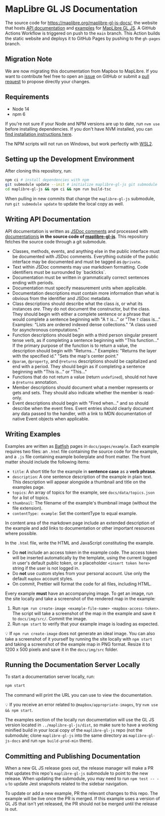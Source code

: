 # MapLibre GL JS Documentation

The source code for https://maplibre.org/maplibre-gl-js-docs/, the website that hosts [API documentation](#writing-api-documentation) and [examples](#writing-examples) for [MapLibre GL JS](https://github.com/maplibre/maplibre-gl-js). A GitHub Actions Workflow is triggered on push to the ```main``` branch. This Action builds the static website and deploys it to GitHub Pages by pushing to the ```gh-pages``` branch.

## Migration Note

We are now migrating this documentation from Mapbox to MapLibre. If you want to contribute feel free to open an [issue](https://github.com/maplibre/maplibre-gl-js-docs/issues) on GitHub or submit a [pull request](https://github.com/maplibre/maplibre-gl-js-docs/pulls) to propose directly your changes.

## Requirements

* Node 14
* npm 6

If you're not sure if your Node and NPM versions are up to date, run `nvm use` before installing dependencies. If you don't have NVM installed, you can [find installation instructions here](https://github.com/nvm-sh/nvm/blob/master/README.md#installing-and-updating).

The NPM scripts will not run on Windows, but work perfectly with [WSL2](https://en.wikipedia.org/wiki/Windows_Subsystem_for_Linux).

## Setting up the Development Environment

After cloning this repository, run:

```bash
npm ci # install dependencies with npm
git submodule update --init # initialize maplibre-gl-js git submodule
cd maplibre-gl-js && npm ci && npm run build-tsc
```

When pulling in new commits that change the `maplibre-gl-js` submodule,
run `git submodule update` to update the local copy as well.

## Writing API Documentation

API documentation is written as [JSDoc comments](http://usejsdoc.org/) and processed with [documentationjs](http://documentation.js.org/) **in the source code of [maplibre-gl-js](https://github.com/maplibre/maplibre-gl-js)**. This repository fetches the source code through a git submodule.

* Classes, methods, events, and anything else in the public interface must be documented with JSDoc comments. Everything outside of the public interface may be documented and must be tagged as `@private`.
* Text within JSDoc comments may use markdown formatting. Code identifiers must be surrounded by \`backticks\`.
* Documentation must be written in grammatically correct sentences ending with periods.
* Documentation must specify measurement units when applicable.
* Documentation descriptions must contain more information than what is obvious from the identifier and JSDoc metadata.
* Class descriptions should describe what the class *is*, or what its instances *are*. They do not document the constructor, but the class. They should begin with either a complete sentence or a phrase that would complete a sentence beginning with "A `T` is..." or "The `T` class is..." Examples: "Lists are ordered indexed dense collections." "A class used for asynchronous computations."
* Function descriptions should begin with a third person singular present tense verb, as if completing a sentence beginning with "This function..." If the primary purpose of the function is to return a value, the description should begin with "Returns..." Examples: "Returns the layer with the specified id." "Sets the map's center point."
* `@param`, `@property`, and `@returns` descriptions should be capitalized and end with a period. They should begin as if completing a sentence beginning with "This is..." or "This..."
* Functions that do not return a value (return `undefined`), should not have a `@returns` annotation.
* Member descriptions should document what a member represents or gets and sets. They should also indicate whether the member is read-only.
* Event descriptions should begin with "Fired when..." and so should describe when the event fires. Event entries should clearly document any data passed to the handler, with a link to MDN documentation of native Event objects when applicable.

## Writing Examples

Examples are written as [Batfish](https://github.com/mapbox/batfish) pages in `docs/pages/example`. Each example requires two files: an `.html` file containing the source
code for the example, and a `.js` file containing example boilerplate and front matter. The front matter should include the following items:

* `title`: A short title for the example in **sentence case** as a **verb phrase**.
* `description`: A one sentence description of the example in plain text. This description will appear alongside a thumbnail and title on the examples page.
* `topics`: An array of topics for the example, see `docs/data/topics.json` for a list of topics.
* `thumbnail`: The filename of the example's thumbnail image (without the file extension).
* `contentType: example`: Set the contentType to equal example.

In content area of the markdown page include an extended description of the example and add links to documentation or other important resources where possible.

In the `.html` file, write the HTML and JavaScript constituting the example.

* Do **not** include an access token in the example code. The access token will be inserted automatically by the template, using the current logged in user's default public token, or a placeholder `<insert token here>` string if the user is not logged in.
* Do **not** use custom styles from your personal account. Use only the default `mapbox` account styles.
* On commit, Prettier will format the code for all files, including HTML.

Every example **must** have an accompanying image. To get an image, run the site locally and take a screenshot of the rendered map in the example:

1. Run `npm run create-image <example-file-name> <mapbox-access-token>`. The script will take a screenshot of the map in the example and save it to `docs/img/src/`. Commit the image.
2. Run `npm start` to verify that your example image is loading as expected.

💡 If `npm run create-image` does not generate an ideal image. You can also take a screenshot of it yourself by running the site locally with `npm start` and taking a screenshot of the example map in PNG format. Resize it to 1200 x 500 pixels and save it in the `docs/img/src` folder.

## Running the Documentation Server Locally

To start a documentation server locally, run:

```bash
npm start
```

The command will print the URL you can use to view the documentation.

💡 If you receive an error related to `@mapbox/appropriate-images`, try `nvm use && npm start`.

The examples section of the locally run documentation will use the GL JS version located in `../maplibre-gl-js/dist`,
so make sure to have a working minified build in your local copy of the `maplibre-gl-js` repo (not the submodule; clone `maplibre-gl-js` into the same directory as `maplibre-gl-js-docs` and run `npm build-prod-min` there).

## Committing and Publishing Documentation

When a new GL JS release goes out, the release manager will make a PR that updates this repo's `maplibre-gl-js` submodule to point to the new release. When updating the submodule, you may need to run `npm test -- -u` to update Jest snapshots related to the sidebar navigation.

To update or add a new example, PR the relevant changes to this repo. The example will be live once the PR is merged.  If this example uses a version of GL JS that isn't yet released, the PR should not be merged until the release is out.

